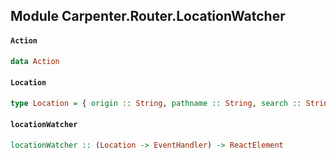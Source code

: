 ## Module Carpenter.Router.LocationWatcher

#### `Action`

``` purescript
data Action
```

#### `Location`

``` purescript
type Location = { origin :: String, pathname :: String, search :: String, hash :: String }
```

#### `locationWatcher`

``` purescript
locationWatcher :: (Location -> EventHandler) -> ReactElement
```


